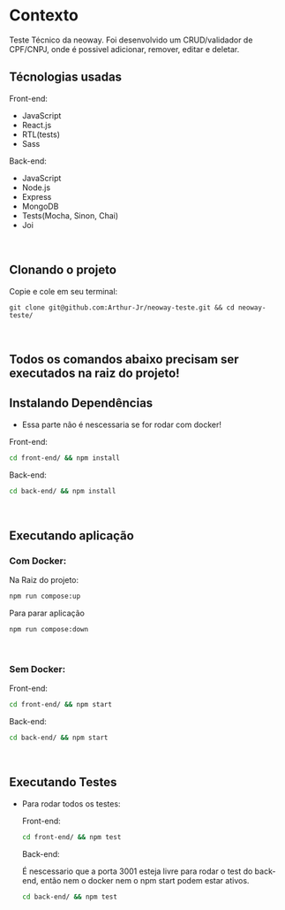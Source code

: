 # Contexto
Teste Técnico da neoway. Foi desenvolvido um CRUD/validador de CPF/CNPJ, onde é possivel adicionar, remover, editar e deletar.

## Técnologias usadas

Front-end:
  - JavaScript
  - React.js
  - RTL(tests)
  - Sass

Back-end:
  - JavaScript
  - Node.js
  - Express
  - MongoDB
  - Tests(Mocha, Sinon, Chai)
  - Joi

<br>

## Clonando o projeto

Copie e cole em seu terminal:

```
git clone git@github.com:Arthur-Jr/neoway-teste.git && cd neoway-teste/
```

<br>

## Todos os comandos abaixo precisam ser executados na raiz do projeto!

## Instalando Dependências
  - Essa parte não é nescessaria se for rodar com docker!

Front-end:
```bash
cd front-end/ && npm install
``` 

Back-end:
```bash
cd back-end/ && npm install
``` 

<br>

## Executando aplicação
  ### Com Docker:

  Na Raiz do projeto:

  ```bash
  npm run compose:up
  ``` 

  Para parar aplicação

  ```bash
  npm run compose:down
  ```

  <br>

  ### Sem Docker:

  Front-end:
  ```bash
  cd front-end/ && npm start
  ``` 

  Back-end:
  ```bash
  cd back-end/ && npm start
  ``` 

<br>


## Executando Testes

* Para rodar todos os testes:

  Front-end:
  ```bash
  cd front-end/ && npm test
  ``` 

  Back-end:

  É nescessario que a porta 3001 esteja livre para rodar o test do back-end, então nem o docker nem o npm start podem estar ativos. 
  ```bash
  cd back-end/ && npm test
  ``` 
